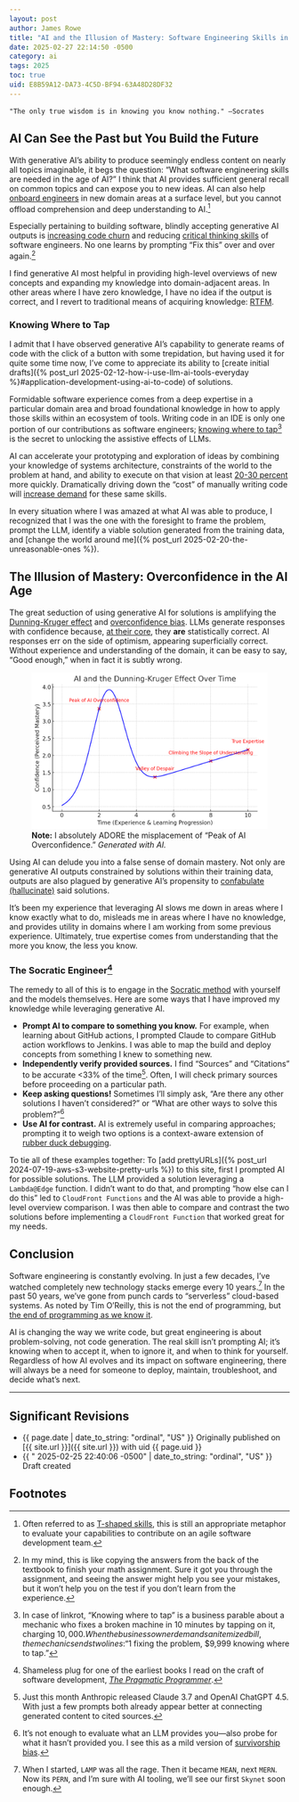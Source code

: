 ```yaml
---
layout: post
author: James Rowe
title: "AI and the Illusion of Mastery: Software Engineering Skills in the Age of LLMs"
date: 2025-02-27 22:14:50 -0500
category: ai
tags: 2025 
toc: true
uid: E8B59A12-DA73-4C5D-BF94-63A48D28DF32
---
```


    "The only true wisdom is in knowing you know nothing." –Socrates

## AI Can See the Past but You Build the Future

With generative AI’s ability to produce seemingly endless content on nearly all topics imaginable, it begs the question: “What software engineering skills are needed in the age of AI?” I think that AI provides sufficient general recall on common topics and can expose you to new ideas. AI can also help [onboard engineers](https://docs.anthropic.com/en/docs/agents-and-tools/claude-code/overview#understand-unfamiliar-code) in new domain areas at a surface level, but you cannot offload comprehension and deep understanding to AI.[^skills]

Especially pertaining to building software, blindly accepting generative AI outputs is [increasing code churn](https://www.gitclear.com/coding_on_copilot_data_shows_ais_downward_pressure_on_code_quality) and reducing [critical thinking skills](https://www.microsoft.com/en-us/research/uploads/prod/2025/01/lee_2025_ai_critical_thinking_survey.pdf) of software engineers. No one learns by prompting “Fix this” over and over again.[^math]

I find generative AI most helpful in providing high-level overviews of new concepts and expanding my knowledge into domain-adjacent areas. In other areas where I have zero knowledge, I have no idea if the output is correct, and I revert to traditional means of acquiring knowledge: [RTFM](https://en.wikipedia.org/wiki/RTFM).

### Knowing Where to Tap

I admit that I have observed generative AI’s capability to generate reams of code with the click of a button with some trepidation, but having used it for quite some time now, I’ve come to appreciate its ability to [create initial drafts]({% post_url 2025-02-12-how-i-use-llm-ai-tools-everyday %}#application-development-using-ai-to-code) of solutions.

Formidable software experience comes from a deep expertise in a particular domain area and broad foundational knowledge in how to apply those skills within an ecosystem of tools. Writing code in an IDE is only one portion of our contributions as software engineers; [knowing where to tap](https://quoteinvestigator.com/2017/03/06/tap/)[^tap] is the secret to unlocking the assistive effects of LLMs.

AI can accelerate your prototyping and exploration of ideas by combining your knowledge of systems architecture, constraints of the world to the problem at hand, and ability to execute on that vision at least [20-30 percent](https://papers.ssrn.com/sol3/papers.cfm?abstract_id=4945566) more quickly. Dramatically driving down the “cost” of manually writing code will [increase demand](https://en.wikipedia.org/wiki/Jevons_paradox) for these same skills.

In every situation where I was amazed at what AI was able to produce, I recognized that I was the one with the foresight to frame the problem, prompt the LLM, identify a viable solution generated from the training data, and [change the world around me]({% post_url 2025-02-20-the-unreasonable-ones %}).

## The Illusion of Mastery: Overconfidence in the AI Age

The great seduction of using generative AI for solutions is amplifying the [Dunning-Kruger effect](https://en.wikipedia.org/wiki/Dunning–Kruger_effect) and [overconfidence bias](https://en.wikipedia.org/wiki/Overconfidence_effect). LLMs generate responses with confidence because, [at their core](https://writings.stephenwolfram.com/2023/02/what-is-chatgpt-doing-and-why-does-it-work/), they **are** statistically correct. AI responses err on the side of optimism, appearing superficially correct. Without experience and understanding of the domain, it can be easy to say, “Good enough,” when in fact it is subtly wrong.
 
<figure>
    <img src="/assets/posts-images/AI-and-the-Dunning-Kruger-Effect-Over-Time.png" alt="Anthropic chart" class="center-img img-stylish"/>
    <figcaption>
        <strong>Note:</strong> I absolutely ADORE the misplacement of “Peak of AI Overconfidence.” <cite>Generated with AI.</cite>
    </figcaption>
</figure>

Using AI can delude you into a false sense of domain mastery. Not only are generative AI outputs constrained by solutions within their training data, outputs are also plagued by generative AI’s propensity to [confabulate (hallucinate)](https://thomasramsoy.com/index.php/2024/03/12/the-misunderstood-musings-of-ai-confabulation-not-hallucination/) said solutions.

It’s been my experience that leveraging AI slows me down in areas where I know exactly what to do, misleads me in areas where I have no knowledge, and provides utility in domains where I am working from some previous experience. Ultimately, true expertise comes from understanding that the more you know, the less you know. 

### The Socratic Engineer[^pragmatic]

The remedy to all of this is to engage in the [Socratic method](https://en.wikipedia.org/wiki/Socratic_method) with yourself and the models themselves. Here are some ways that I have improved my knowledge while leveraging generative AI.

* **Prompt AI to compare to something you know.** For example, when learning about GitHub actions, I prompted Claude to compare GitHub action workflows to Jenkins. I was able to map the build and deploy concepts from something I knew to something new.
* **Independently verify provided sources.** I find “Sources” and “Citations” to be accurate <33% of the time[^improving]. Often, I will check primary sources before proceeding on a particular path. 
* **Keep asking questions!** Sometimes I’ll simply ask, “Are there any other solutions I haven’t considered?” or “What are other ways to solve this problem?”[^planes]
* **Use AI for contrast.** AI is extremely useful in comparing approaches; prompting it to weigh two options is a context-aware extension of [rubber duck debugging](https://en.wikipedia.org/wiki/Rubber_duck_debugging).

To tie all of these examples together: To [add prettyURLs]({% post_url 2024-07-19-aws-s3-website-pretty-urls %}) to this site, first I prompted AI for possible solutions. The LLM provided a solution leveraging a `Lambda@Edge` function. I didn’t want to do that, and prompting “how else can I do this” led to `CloudFront Functions` and the AI was able to provide a high-level overview comparison. I was then able to compare and contrast the two solutions before implementing a `CloudFront Function` that worked great for my needs.

## Conclusion

Software engineering is constantly evolving. In just a few decades, I’ve watched completely new technology stacks emerge every 10 years.[^lamp] In the past 50 years, we’ve gone from punch cards to “serverless” cloud-based systems. As noted by Tim O’Reilly, this is not the end of programming, but [the end of programming as we know it](https://www.oreilly.com/radar/the-end-of-programming-as-we-know-it/).

AI is changing the way we write code, but great engineering is about problem-solving, not code generation. The real skill isn’t prompting AI; it’s knowing when to accept it, when to ignore it, and when to think for yourself. Regardless of how AI evolves and its impact on software engineering, there will always be a need for someone to deploy, maintain, troubleshoot, and decide what’s next.

---

## Significant Revisions

- {{ page.date | date_to_string: "ordinal", "US" }} Originally published on [{{ site.url }}]({{ site.url }}) with uid {{ page.uid }}
- {{ " 2025-02-25 22:40:06 -0500" | date_to_string: "ordinal", "US" }} Draft created

## Footnotes

[^skills]: Often referred to as [T-shaped skills](https://en.wikipedia.org/wiki/T-shaped_skills), this is still an appropriate metaphor to evaluate your capabilities to contribute on an agile software development team.

[^math]: In my mind, this is like copying the answers from the back of the textbook to finish your math assignment. Sure it got you through the assignment, and seeing the answer might help you see your mistakes, but it won’t help you on the test if you don’t learn from the experience.

[^lamp]: When I started, `LAMP` was all the rage. Then it became `MEAN`, next `MERN`. Now its `PERN`, and I’m sure with AI tooling, we’ll see our first `Skynet` soon enough. 

[^tap]: In case of linkrot, “Knowing where to tap” is a business parable about a mechanic who fixes a broken machine in 10 minutes by tapping on it, charging $10,000. When the business owner demands an itemized bill, the mechanic sends two lines: “$1 fixing the problem, $9,999 knowing where to tap.”

[^pragmatic]: Shameless plug for one of the earliest books I read on the craft of software development, [*The Pragmatic Programmer*](https://en.wikipedia.org/wiki/The_Pragmatic_Programmer). 

[^planes]: It’s not enough to evaluate what an LLM provides you—also probe for what it hasn’t provided you. I see this as a mild version of [survivorship bias](https://en.wikipedia.org/wiki/Survivorship_bias).

[^improving]: Just this month Anthropic released Claude 3.7 and OpenAI ChatGPT 4.5. With just a few prompts both already appear better at connecting generated content to cited sources.
